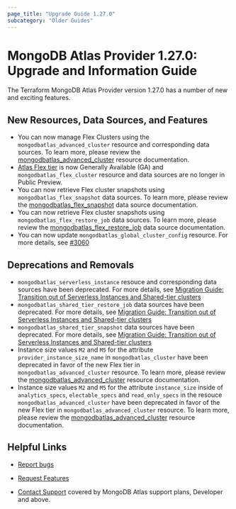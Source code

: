 ```yaml
---
page_title: "Upgrade Guide 1.27.0"
subcategory: "Older Guides"
---
```


# MongoDB Atlas Provider 1.27.0: Upgrade and Information Guide

The Terraform MongoDB Atlas Provider version 1.27.0 has a number of new and exciting features.

## New Resources, Data Sources, and Features

- You can now manage Flex Clusters using the `mongodbatlas_advanced_cluster` resource and corresponding data sources. To learn more, please review the [mongodbatlas_advanced_cluster](https://registry.terraform.io/providers/mongodb/mongodbatlas/latest/docs/resources/advanced_cluster) resource documentation.
- [Atlas Flex tier](https://www.mongodb.com/blog/post/dynamic-workloads-predictable-costs-mongodb-atlas-flex-tier) is now Generally Available (GA) and `mongodbatlas_flex_cluster` resource and data sources are no longer in Public Preview. 
- You can now retrieve Flex cluster snapshots using `mongodbatlas_flex_snapshot` data sources. To learn more, please review the [mongodbatlas_flex_snapshot](https://registry.terraform.io/providers/mongodb/mongodbatlas/latest/docs/data-sources/flex_snapshot) data source documentation.
- You can now retrieve Flex cluster snapshots using `mongodbatlas_flex_restore_job` data sources. To learn more, please review the [mongodbatlas_flex_restore_job](https://registry.terraform.io/providers/mongodb/mongodbatlas/latest/docs/data-sources/flex_restore_job) data source documentation.
- You can now update `mongodbatlas_global_cluster_config` resource. For more details, see [#3060](https://github.com/mongodb/terraform-provider-mongodbatlas/pull/3060)

## Deprecations and Removals

- `mongodbatlas_serverless_instance` resouce and corresponding data sources have been deprecated. For more details, see [Migration Guide: Transition out of Serverless Instances and Shared-tier clusters](https://registry.terraform.io/providers/mongodb/mongodbatlas/latest/docs/guides/serverless-shared-migration-guide)
- `mongodbatlas_shared_tier_restore_job` data sources have been deprecated. For more details, see [Migration Guide: Transition out of Serverless Instances and Shared-tier clusters](https://registry.terraform.io/providers/mongodb/mongodbatlas/latest/docs/guides/serverless-shared-migration-guide)
- `mongodbatlas_shared_tier_snapshot` data sources have been deprecated. For more details, see [Migration Guide: Transition out of Serverless Instances and Shared-tier clusters](https://registry.terraform.io/providers/mongodb/mongodbatlas/latest/docs/guides/serverless-shared-migration-guide)
- Instance size values `M2` and `M5` for the attribute `provider_instance_size_name` in `mongodbatlas_cluster` have been deprecated in favor of the new Flex tier in `mongodbatlas_advanced_cluster` resource. To learn more, please review the [mongodbatlas_advanced_cluster](https://registry.terraform.io/providers/mongodb/mongodbatlas/latest/docs/resources/advanced_cluster#example-flex-cluster) resource documentation.
- Instance size values `M2` and `M5` for the attribute `instance_size` inside of `analytics_specs`, `electable_specs` and `read_only_specs` in the resouce `mongodbatlas_advanced_cluster` have been deprecated in favor of the new Flex tier in `mongodbatlas_advanced_cluster` resource. To learn more, please review the [mongodbatlas_advanced_cluster](https://registry.terraform.io/providers/mongodb/mongodbatlas/latest/docs/resources/advanced_cluster#example-flex-cluster) resource documentation.


## Helpful Links

* [Report bugs](https://github.com/mongodb/terraform-provider-mongodbatlas/issues)

* [Request Features](https://feedback.mongodb.com/forums/924145-atlas?category_id=370723)

* [Contact Support](https://docs.atlas.mongodb.com/support/) covered by MongoDB Atlas support plans, Developer and above.

